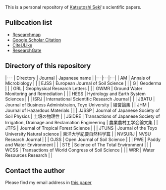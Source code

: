 This is a personal repository of [Katsutoshi Seki](http://www2.toyo.ac.jp/~seki_k/en/)'s scientific papers.

## Pulibcation list
- [Researchmap](http://researchmap.jp/sekik/)
- [Google Scholar Citation](http://scholar.google.com/citations?user=Gs_ABawAAAAJ)
- [CiteULike](http://scholar.google.com/citations?user=Gs_ABawAAAAJ)
- [ResearchGate](http://www.researchgate.net/profile/Katsutoshi_Seki/)

## Directory of this repository

|---
| Directory | Journal | Japanese name |
|:--|:--|:--|
| AM | Annals of Microbiology | |
| EJSS | European Journal of Soil Science | |
| G | Geoderma | |
| GRL | Geophysical Research Letters | |
| GWMR | Ground Water Monitoring and Remediation | |
| HESS | Hydrology and Earth System Sciences | |
| ISRJ | International Scientific Research Journal | |
| JBATU | Journal of Business Administraion, Toyo University | 経営論集 |
| JHM | Journal of Hazardous Materials | |
| JJSSP | Journal of Japanese Society of Soil Physics | 土壌の物理性 |
| JSIDRE | Transactions of Japanese Society of Irrigation, Drainage and Reclamation Engineering | 農業農村工学会論文集 |
| JTFS | Journal of Tropical Forest Science | |
| JTUNS | Journal of the Toyo University Natural science | 東洋大学紀要自然科学篇 |
| NVSURJ | NVSU Research Journal | |
| OJSS | Open Journal of Soil Science | |
| PWE | Paddy and Water Environment | |
| STE | Science of The Total Environment | |
| WCSS | Transactions of World Congress of Soil Science | |
| WRR | Water Resources Research | |

## Contact the author
Please find my email address in [this paper](http://dx.doi.org/10.1016/j.geoderma.2015.02.013)
